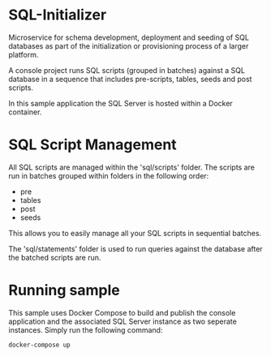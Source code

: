 # SQL-Initializer
Microservice for schema development, deployment and seeding of SQL databases as part of the initialization or provisioning process of a larger platform.

A console project runs SQL scripts (grouped in batches) against a SQL database in a sequence that includes pre-scripts, tables, seeds and post scripts.

In this sample application the SQL Server is hosted within a Docker container.

# SQL Script Management
All SQL scripts are managed within the 'sql/scripts' folder. The scripts are run in batches grouped within folders in the following order:

* pre
* tables
* post
* seeds

This allows you to easily manage all your SQL scripts in sequential batches.

The 'sql/statements' folder is used to run queries against the database after the batched scripts are run.

# Running sample
This sample uses Docker Compose to build and publish the console application and the associated SQL Server instance as two seperate instances. Simply run the following command:
    
    docker-compose up



